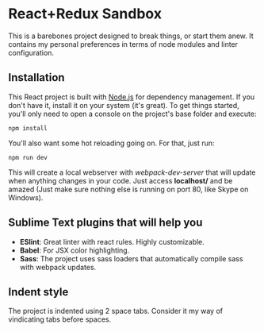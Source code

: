 React+Redux Sandbox
=======

This is a barebones project designed to break things, or start them anew. It contains my personal preferences in terms of node modules and linter configuration.

Installation
---------

This React project is built with [Node.js](https://nodejs.org) for dependency management. If you don't have it, install it on your system (it's great).
To get things started, you'll only need to open a console on the project's base folder and execute:
```node
npm install
```
You'll also want some hot reloading going on. For that, just run:
```node
npm run dev
```
This will create a local webserver with *webpack-dev-server* that will update when anything changes in your code. Just access **localhost/** and be amazed (Just make sure nothing else is running on port 80, like Skype on Windows).

Sublime Text plugins that will help you
---------

- **ESlint**: Great linter with react rules. Highly customizable.
- **Babel**: For JSX color highlighting.
- **Sass**: The project uses sass loaders that automatically compile sass with webpack updates.

Indent style
---------

The project is indented using 2 space tabs. Consider it my way of vindicating tabs before spaces.